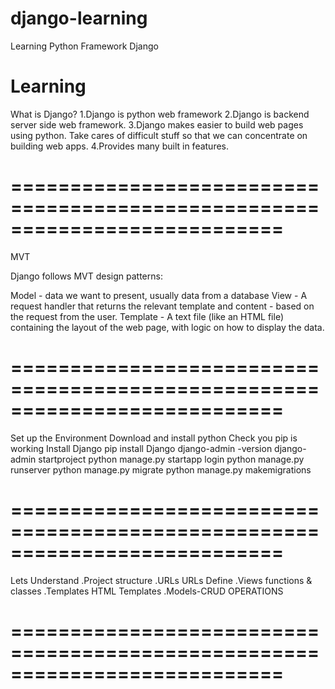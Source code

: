 # django-learning
Learning Python Framework Django

# Learning #
What is Django?
1.Django is python web framework
2.Django is backend server side web framework.
3.Django makes easier to build web pages using python.
   Take cares of difficult stuff so that we can concentrate on building web apps.
4.Provides many built in features.

# ===========================================================================

MVT

Django follows MVT design patterns:

Model - data we want to present, usually data from a database
View - A request handler that returns the relevant template and content - based on the request from the user.
Template - A text file (like an HTML file) containing the layout of the web page, with logic on how to display the data.

# ===========================================================================

Set up the Environment
Download and install python
Check you pip is working
Install Django
	pip install Django
	django-admin -version
	django-admin startproject <projectname>
	python manage.py startapp login
	python manage.py runserver
	python manage.py migrate
	python manage.py makemigrations
# ===========================================================================

Lets Understand
.Project structure
.URLs					URLs Define
.Views					functions & classes
.Templates				HTML Templates
.Models-CRUD OPERATIONS

# ===========================================================================

